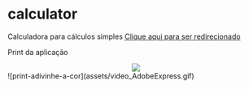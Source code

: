 # calculator
Calculadora para cálculos simples
[Clique aqui para ser redirecionado](https://jenifergs.github.io/project-color-guess/)

Print da aplicação 
<div align="center">
	<img src="assets/video_AdobeExpress.gif">
</div>
![print-adivinhe-a-cor](assets/video_AdobeExpress.gif)
